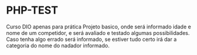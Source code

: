 # PHP-TEST
Curso DIO apenas para prática
Projeto basico, onde será informado idade e nome de um competidor, e será avaliado e testado algumas possibilidades.
Caso tenha algo errado será informado, se estiver tudo certo irá dar a categoria do nome do nadador informado.
